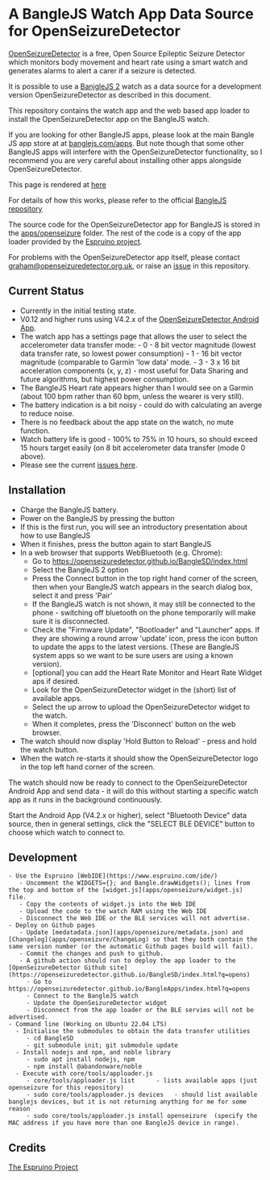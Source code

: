 A BangleJS Watch App Data Source for OpenSeizureDetector
========================================================

[OpenSeizureDetector](https://openseizuredetector.org.uk) is a free, Open Source Epileptic Seizure Detector
which monitors body movement and heart rate using a smart watch and generates alarms to alert a carer if a seizure is detected.

It is possible to use a [BanjgleJS 2](https://banglejs.com/) watch as a data source for a development version OpenSeizureDetector as described in this document.

This repository contains the watch app and the web based app loader to install the OpenSeizureDetector app on the BangleJS watch.   

If you are looking for other BangleJS apps, please look at the main Bangle JS app store at at [banglejs.com/apps](https://banglejs.com/apps).  But note though that some other BangleJS apps will interfere with the OpenSeizureDetector functionality, so I recommend you are very careful about installing other apps alongside OpenSeizureDetector.

This page is rendered at [here](https://openseizuredetector.github.io/BangleSD/index.html)

For details of how this works, please refer to the official [BangleJS repository](https://github.com/espruino/BangleApps)

The source code for the OpenSeizureDetector app for BangleJS is stored in the [apps/openseizure](apps/openseizure) folder.    The rest of the code is a copy of the app loader provided by the [Espruino project](https://github.com/espruino/BangleApps).

For problems with the OpenSeizureDetector app itself, please contact graham@openseizuredetector.org.uk, or raise an [issue](https://github.com/OpenSeizureDetector/BangleSD/issues) in this repository.

Current Status
--------------

  - Currently in the initial testing state.   
  - V0.12 and higher runs using V4.2.x of the [OpenSeizureDetector Android App](https://github.com/OpenSeizureDetector/Android_Pebble_SD/tree/V4.2.x).
  - The watch app has a settings page that allows the user to select the accelerometer data transfer mode:
        - 0 - 8 bit vector magnitude (lowest data transfer rate, so lowest power consumption)
        - 1 - 16 bit vector magnitude (comparable to Garmin 'low data' mode.
        - 3 - 3 x 16 bit acceleration components (x, y, z) - most useful for Data Sharing and future algorithms, but highest power consumption.
  - The BangleJS Heart rate appears higher than I would see on a Garmin (about 100 bpm rather than 60 bpm, unless the wearer is very still).
  - The battery indication is a bit noisy - could do with calculating an averge to reduce noise.
  - There is no feedback about the app state on the watch, no mute function.
  - Watch battery life is good - 100% to 75% in 10 hours, so should exceed 15 hours target easily (on 8 bit accelerometer data transfer (mode 0 above).
  - Please see the current [issues here](https://github.com/OpenSeizureDetector/BangleSD/issues).


Installation
------------

  - Charge the BangleJS battery.
  - Power on the BangleJS by pressing the button
  - If this is the first run, you will see an introductory presentation about how to use BangleJS
  - When it finishes, press the button again to start BangleJS
  - In a web browser that supports WebBluetooth (e.g. Chrome):
     - Go to https://openseizuredetector.github.io/BangleSD/index.html
     - Select the BangleJS 2 option
     - Press the Connect button in the top right hand corner of the screen, then when your BangleJS watch appears in the search dialog box, select it and press 'Pair'
     - If the BangleJS watch is not shown, it may still be connected to the phone - switching off bluetooth on the phone temporarily will make sure it is disconnected.
     - Check the "Firmware Update", "Bootloader" and "Launcher" apps.  If they are showing a round arrow 'update' icon, press the icon button to update the apps to the latest versions.  (These are BangleJS system apps so we want to be sure users are using a known version).
     - [optional] you can add the Heart Rate Monitor and Heart Rate Widget aps if desired.
     - Look for the OpenSeizureDetector widget in the (short) list of available apps.
     - Select the up arrow to upload the OpenSeizureDetector widget to the watch.
     - When it completes, press the 'Disconnect' button on the web browser.
  - The watch should now display 'Hold Button to Reload' - press and hold the watch button.
  - When the watch re-starts it should show the OpenSeizureDetector logo in the top left hand corner of the screen.

  The watch should now be ready to connect to the OpenSeizureDetector Android App and send data - it will do this without starting a specific watch app as it runs in the background continuously.

  Start the Android App (V4.2.x or higher), select "Bluetooth Device" data source, then in general settings, click the "SELECT BLE DEVICE" button to choose which watch to connect to.


Development
-----------
    - Use the Espruino [WebIDE](https://www.espruino.com/ide/)
       - Uncomment the WIDGETS={}; and Bangle.drawWidgets(); lines from the top and bottom of the [widget.js](apps/openseizure/widget.js) file.
       - Copy the contents of widget.js into the Web IDE
       - Upload the code to the watch RAM using the Web IDE
       - Disconnect the Web IDE or the BLE services will not advertise.
    - Deploy on Github pages
       - Update [medatadata.json](apps/openseizure/metadata.json) and [Changelog](apps/openseizure/ChangeLog) so that they both contain the same version number (or the automatic Github pages build will fail).
       - Commit the changes and push to github.
       - A github action should run to deploy the app loader to the [OpenSeizureDetector Github site](https://openseizuredetector.github.io/BangleSD/index.html?q=opens)
         - Go to https://openseizuredetector.github.io/BangleApps/index.html?q=opens
         - Connect to the BangleJS watch
         - Update the OpenSeizureDetector widget
         - Disconnect from the app loader or the BLE servies will not be advertised.
    - Command line (Working on Ubuntu 22.04 LTS)
      - Initialise the submodules to obtain the data transfer utilities
         - cd BangleSD
         - git submodule init; git submodule update
      - Install nodejs and npm, and noble library
         - sudo apt install nodejs, npm
         - npm install @abandonware/noble
      - Execute with core/tools/apploader.js 
         - core/tools/apploader.js list      - lists available apps (just openseizure for this repository)
         - sudo core/tools/apploader.js devices   - should list available banglejs devices, but it is not returning anything for me for some reason
         - sudo core/tools/apploader.js install openseizure  (specify the MAC address if you have more than one BangleJS device in range).


## Credits
 [The Espruino Project](https://github.com/espruino/) 
